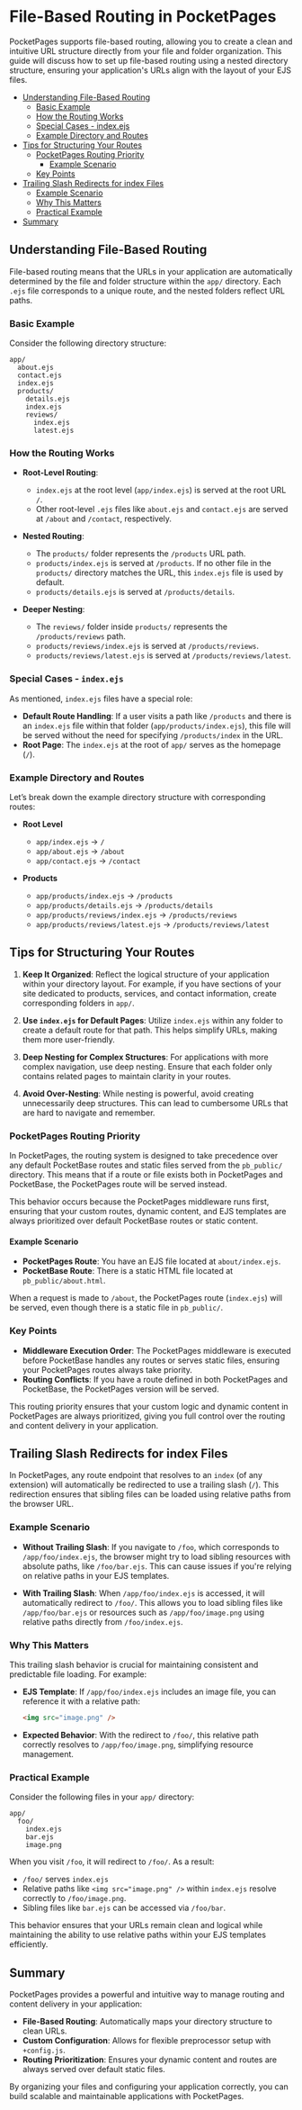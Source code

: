 # File-Based Routing in PocketPages

PocketPages supports file-based routing, allowing you to create a clean and intuitive URL structure directly from your file and folder organization. This guide will discuss how to set up file-based routing using a nested directory structure, ensuring your application's URLs align with the layout of your EJS files.

<!-- TOC -->

- [Understanding File-Based Routing](#understanding-file-based-routing)
  - [Basic Example](#basic-example)
  - [How the Routing Works](#how-the-routing-works)
  - [Special Cases - index.ejs](#special-cases---indexejs)
  - [Example Directory and Routes](#example-directory-and-routes)
- [Tips for Structuring Your Routes](#tips-for-structuring-your-routes)
  - [PocketPages Routing Priority](#pocketpages-routing-priority)
    - [Example Scenario](#example-scenario)
  - [Key Points](#key-points)
- [Trailing Slash Redirects for index Files](#trailing-slash-redirects-for-index-files)
  - [Example Scenario](#example-scenario)
  - [Why This Matters](#why-this-matters)
  - [Practical Example](#practical-example)
- [Summary](#summary)

<!-- /TOC -->

## Understanding File-Based Routing

File-based routing means that the URLs in your application are automatically determined by the file and folder structure within the `app/` directory. Each `.ejs` file corresponds to a unique route, and the nested folders reflect URL paths.

### Basic Example

Consider the following directory structure:

```
app/
  about.ejs
  contact.ejs
  index.ejs
  products/
    details.ejs
    index.ejs
    reviews/
      index.ejs
      latest.ejs
```

### How the Routing Works

- **Root-Level Routing**:

  - `index.ejs` at the root level (`app/index.ejs`) is served at the root URL `/`.
  - Other root-level `.ejs` files like `about.ejs` and `contact.ejs` are served at `/about` and `/contact`, respectively.

- **Nested Routing**:

  - The `products/` folder represents the `/products` URL path.
  - `products/index.ejs` is served at `/products`. If no other file in the `products/` directory matches the URL, this `index.ejs` file is used by default.
  - `products/details.ejs` is served at `/products/details`.

- **Deeper Nesting**:
  - The `reviews/` folder inside `products/` represents the `/products/reviews` path.
  - `products/reviews/index.ejs` is served at `/products/reviews`.
  - `products/reviews/latest.ejs` is served at `/products/reviews/latest`.

### Special Cases - `index.ejs`

As mentioned, `index.ejs` files have a special role:

- **Default Route Handling**: If a user visits a path like `/products` and there is an `index.ejs` file within that folder (`app/products/index.ejs`), this file will be served without the need for specifying `/products/index` in the URL.
- **Root Page**: The `index.ejs` at the root of `app/` serves as the homepage (`/`).

### Example Directory and Routes

Let’s break down the example directory structure with corresponding routes:

- **Root Level**

  - `app/index.ejs` -> `/`
  - `app/about.ejs` -> `/about`
  - `app/contact.ejs` -> `/contact`

- **Products**
  - `app/products/index.ejs` -> `/products`
  - `app/products/details.ejs` -> `/products/details`
  - `app/products/reviews/index.ejs` -> `/products/reviews`
  - `app/products/reviews/latest.ejs` -> `/products/reviews/latest`

## Tips for Structuring Your Routes

1. **Keep It Organized**: Reflect the logical structure of your application within your directory layout. For example, if you have sections of your site dedicated to products, services, and contact information, create corresponding folders in `app/`.

2. **Use `index.ejs` for Default Pages**: Utilize `index.ejs` within any folder to create a default route for that path. This helps simplify URLs, making them more user-friendly.

3. **Deep Nesting for Complex Structures**: For applications with more complex navigation, use deep nesting. Ensure that each folder only contains related pages to maintain clarity in your routes.

4. **Avoid Over-Nesting**: While nesting is powerful, avoid creating unnecessarily deep structures. This can lead to cumbersome URLs that are hard to navigate and remember.

### PocketPages Routing Priority

In PocketPages, the routing system is designed to take precedence over any default PocketBase routes and static files served from the `pb_public/` directory. This means that if a route or file exists both in PocketPages and PocketBase, the PocketPages route will be served instead.

This behavior occurs because the PocketPages middleware runs first, ensuring that your custom routes, dynamic content, and EJS templates are always prioritized over default PocketBase routes or static content.

#### Example Scenario

- **PocketPages Route**: You have an EJS file located at `about/index.ejs`.
- **PocketBase Route**: There is a static HTML file located at `pb_public/about.html`.

When a request is made to `/about`, the PocketPages route (`index.ejs`) will be served, even though there is a static file in `pb_public/`.

### Key Points

- **Middleware Execution Order**: The PocketPages middleware is executed before PocketBase handles any routes or serves static files, ensuring your PocketPages routes always take priority.
- **Routing Conflicts**: If you have a route defined in both PocketPages and PocketBase, the PocketPages version will be served.

This routing priority ensures that your custom logic and dynamic content in PocketPages are always prioritized, giving you full control over the routing and content delivery in your application.

## Trailing Slash Redirects for index Files

In PocketPages, any route endpoint that resolves to an `index` (of any extension) will automatically be redirected to use a trailing slash (`/`). This redirection ensures that sibling files can be loaded using relative paths from the browser URL.

### Example Scenario

- **Without Trailing Slash**: If you navigate to `/foo`, which corresponds to `/app/foo/index.ejs`, the browser might try to load sibling resources with absolute paths, like `/foo/bar.ejs`. This can cause issues if you're relying on relative paths in your EJS templates.

- **With Trailing Slash**: When `/app/foo/index.ejs` is accessed, it will automatically redirect to `/foo/`. This allows you to load sibling files like `/app/foo/bar.ejs` or resources such as `/app/foo/image.png` using relative paths directly from `/foo/index.ejs`.

### Why This Matters

This trailing slash behavior is crucial for maintaining consistent and predictable file loading. For example:

- **EJS Template**: If `/app/foo/index.ejs` includes an image file, you can reference it with a relative path:

  ```html
  <img src="image.png" />
  ```

- **Expected Behavior**: With the redirect to `/foo/`, this relative path correctly resolves to `/app/foo/image.png`, simplifying resource management.

### Practical Example

Consider the following files in your `app/` directory:

```
app/
  foo/
    index.ejs
    bar.ejs
    image.png
```

When you visit `/foo`, it will redirect to `/foo/`. As a result:

- `/foo/` serves `index.ejs`
- Relative paths like `<img src="image.png" />` within `index.ejs` resolve correctly to `/foo/image.png`.
- Sibling files like `bar.ejs` can be accessed via `/foo/bar`.

This behavior ensures that your URLs remain clean and logical while maintaining the ability to use relative paths within your EJS templates efficiently.

## Summary

PocketPages provides a powerful and intuitive way to manage routing and content delivery in your application:

- **File-Based Routing**: Automatically maps your directory structure to clean URLs.
- **Custom Configuration**: Allows for flexible preprocessor setup with `+config.js`.
- **Routing Prioritization**: Ensures your dynamic content and routes are always served over default static files.

By organizing your files and configuring your application correctly, you can build scalable and maintainable applications with PocketPages.
